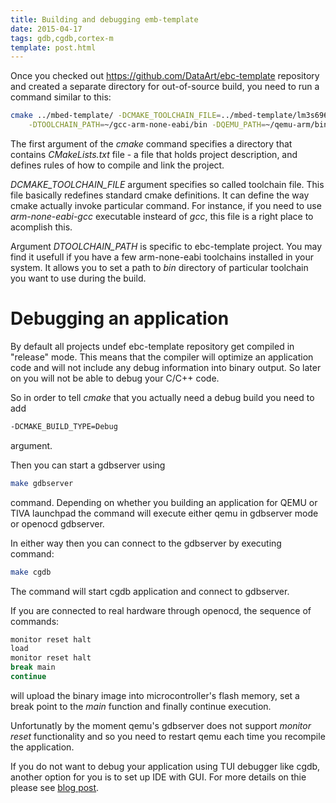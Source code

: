 ```yaml
---
title: Building and debugging emb-template
date: 2015-04-17
tags: gdb,cgdb,cortex-m
template: post.html
---
```


Once you checked out https://github.com/DataArt/ebc-template repository and created a separate
directory for out-of-source build, you need to run a command similar to this:
```bash
cmake ../mbed-template/ -DCMAKE_TOOLCHAIN_FILE=../mbed-template/lm3s6965evb.cmake \
    -DTOOLCHAIN_PATH=~/gcc-arm-none-eabi/bin -DQEMU_PATH=~/qemu-arm/bin
```


The first argument of the *cmake* command specifies a directory that contains
*CMakeLists.txt* file - a file that holds project description, and defines rules of
how to compile and link the project.


*DCMAKE_TOOLCHAIN_FILE* argument specifies so called toolchain file. This file basically
redefines standard cmake definitions. It can define the way cmake actually invoke
particular command. For instance, if you need to use *arm-none-eabi-gcc* executable
insteard of *gcc*, this file is a right place to acomplish this.

<!-- cut -->

Argument *DTOOLCHAIN_PATH* is specific to ebc-template project. You may find it
usefull if you have a few arm-none-eabi toolchains installed in your system.
It allows you to set a path to *bin* directory of particular toolchain you want
to use during the build.

# Debugging an application

By default all projects undef ebc-template repository get compiled in "release" mode. This
means that the compiler will optimize an application code and will not include any debug
information into binary output. So later on you will not be able to debug your C/C++ code.


So in order to tell *cmake* that you actually need a debug build you need to add

``` bash
-DCMAKE_BUILD_TYPE=Debug
```
argument.

Then you can start a gdbserver using
``` bash
make gdbserver
```
command. Depending on whether you building an application for QEMU or TIVA launchpad
the command will execute either qemu in gdbserver mode or openocd gdbserver.


In either way then you can connect to the gdbserver by executing command:
``` bash
make cgdb
```
The command will start cgdb application and connect to gdbserver.


If you are connected to real hardware through openocd, the sequence of commands:
``` bash
monitor reset halt
load
monitor reset halt
break main
continue
```
will upload the binary image into microcontroller's flash memory, set a break point to the
*main* function and finally continue execution.


Unfortunatly by the moment qemu's gdbserver does not support *monitor reset* functionality
and so you need to restart qemu each time you recompile the application.

If you do not want to debug your application using TUI debugger like cgdb, another
option for you is to set up IDE with GUI.
For more details on thie please see [blog post](/blog/2015/03/23/cmake-and-ide-setup/).

